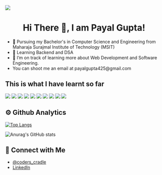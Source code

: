 <img src = "https://camo.githubusercontent.com/0443ac2f493279477986dfbb0991af30a5efc67296dc2339cf49f7123b4b71a0/68747470733a2f2f63617073756c652d72656e6465722e76657263656c2e6170702f6170693f747970653d776176696e6726636f6c6f723d6772616469656e74266865696768743d31353026746578743d48656c6c6f2532304576657279626f64792673656374696f6e3d68656164657226666f6e7453697a653d353026616e696d6174696f6e3d66616465496e">
<h1 style="text-align:center;">Hi There 👋, I am Payal Gupta!</h1>
<ul>
<li>🏫 Pursuing my Bachelor's in Computer Science and Engineering from Maharaja Surajmal Institute of Technology (MSIT)</li>
<li>📖 Learning Backend and DSA </li>
<li>🌱 I’m on track of learning more about Web Development and Software Engineering.</li>
<li>You can shoot me an email at payalgupta425@gmail.com</li>
</ul>

<h2>This is what I have learnt so far</h2>
<div style="display:block">
<!-- <img src="https://camo.githubusercontent.com/472c222e8f240a48ae51cd9b082a1b857be809dcd851a25150890c2da50c13a5/68747470733a2f2f696d672e736869656c64732e696f2f62616467652f435353332d3135373242363f7374796c653d666f722d7468652d6261646765266c6f676f3d63737333266c6f676f436f6c6f723d7768697465">
<img src="https://camo.githubusercontent.com/bfe6a48836e87b13a16f1f56f88fee428475c2ac29247992ec9b8bcc7154f881/68747470733a2f2f696d672e736869656c64732e696f2f62616467652f48544d4c352d4533344632363f7374796c653d666f722d7468652d6261646765266c6f676f3d68746d6c35266c6f676f436f6c6f723d7768697465">
<img src="https://camo.githubusercontent.com/77a94341662845d3740986b84d8219c0fd4a0a9e4af8e5411c24cec0faee2129/68747470733a2f2f696d672e736869656c64732e696f2f62616467652f4a6176615363726970742d3332333333303f7374796c653d666f722d7468652d6261646765266c6f676f3d6a617661736372697074266c6f676f436f6c6f723d463744463145">
<img src="https://camo.githubusercontent.com/79cf738a834e1250967162f9ce82ee449077bd7ac32e043b87020fee9efa316b/68747470733a2f2f696d672e736869656c64732e696f2f62616467652f432d3030353939433f7374796c653d666f722d7468652d6261646765266c6f676f3d63266c6f676f436f6c6f723d7768697465"> -->

<img src="https://camo.githubusercontent.com/f5d8f5bac7a140bdf85a42fc9bb0bb6bc51cdedce8efb7ff5c8bafea12d86342/68747470733a2f2f696d672e736869656c64732e696f2f62616467652f2d48544d4c2d3035313232413f7374796c653d666c6174266c6f676f3d48544d4c35">
<img src="https://camo.githubusercontent.com/9b95f14b76aeda0fd717bebe3729a10b90cd62e94e920726111a4b4d6c87fcd4/68747470733a2f2f696d672e736869656c64732e696f2f62616467652f2d4353532d3035313232413f7374796c653d666c6174266c6f676f3d43535333266c6f676f436f6c6f723d313537324236">
<img src="https://camo.githubusercontent.com/39fd262ae463c95f1d633859f7cb6e9135b5a5ca47711c7f64b31dc68daa5dad/68747470733a2f2f696d672e736869656c64732e696f2f62616467652f2d432d3035313232413f7374796c653d666c6174266c6f676f3d43266c6f676f436f6c6f723d413842394343">
<img src="https://camo.githubusercontent.com/52a8f8689c1eb48f2b7223d424dea901cfac79a0cd28ecfcc8c774a8b08dccf3/68747470733a2f2f696d672e736869656c64732e696f2f62616467652f2d4e6f64652e6a732d3035313232413f7374796c653d666c6174266c6f676f3d6e6f64652e6a73">
<img src="https://camo.githubusercontent.com/eac55a4f93501ed5806115edf714656795057376378402d3794e2bdef70705ec/68747470733a2f2f696d672e736869656c64732e696f2f62616467652f2d4769742d3035313232413f7374796c653d666c6174266c6f676f3d676974">
<img src="https://camo.githubusercontent.com/38b2bf7257f8a2e74117b783af79f76b0b8f25c5360324dc55630a39ef0b3a82/68747470733a2f2f696d672e736869656c64732e696f2f62616467652f2d426f6f7473747261702d3035313232413f7374796c653d666c6174266c6f676f3d626f6f747374726170266c6f676f436f6c6f723d353633443743">
<img src="https://camo.githubusercontent.com/f4aad5584c5f3f72c09a811a7022a129a4982a57feee0c3aaf735c25f2759c8b/68747470733a2f2f696d672e736869656c64732e696f2f62616467652f2d50686f746f73686f702d3035313232413f7374796c653d666c6174266c6f676f3d61646f62652d70686f746f73686f70">
<img src="https://camo.githubusercontent.com/071e45d0c457ee0193625d292ee20129da9775bcc619df46663edb0659388654/68747470733a2f2f696d672e736869656c64732e696f2f62616467652f2d507974686f6e2d3035313232413f7374796c653d666c6174266c6f676f3d707974686f6e">
<img src="https://camo.githubusercontent.com/b95a05885d234291abaea2ccdecbad37bfb47c2964ae818526d76905d8d49438/68747470733a2f2f696d672e736869656c64732e696f2f62616467652f2d4a6176615363726970742d3035313232413f7374796c653d666c6174266c6f676f3d6a617661736372697074">
<img src="https://camo.githubusercontent.com/028f2f27471b9f6f839996f23af96cb7cf8703a3851533e06eec23a7d71d8255/68747470733a2f2f696d672e736869656c64732e696f2f62616467652f2d4a6176612d3035313232413f7374796c653d666c6174266c6f676f3d4a617661266c6f676f436f6c6f723d464641353138">
</div>

<h2> ⚙️ Github Analytics</h2>

[![Top Langs](https://github-readme-stats.vercel.app/api/top-langs/?username=payalgupta25)](https://github.com/anuraghazra/github-readme-stats)

![Anurag's GitHub stats](https://github-readme-stats.vercel.app/api?username=payalgupta25&show_icons=true&theme=transparent)

<h2> 🤝 Connect with Me</h2>

<ul>
  <li><a text-decoration:none href="https://www.instagram.com/coders_cradle/">@coders_cradle</a></li>
  <li><a href="https://www.linkedin.com/in/payal-gupta-6a681a291/">LinkedIn</a></li>
</ul>



<!---
payalgupta25/payalgupta25 is a ✨ special ✨ repository because its `README.md` (this file) appears on your GitHub profile.
You can click the Preview link to take a look at your changes.
--->
